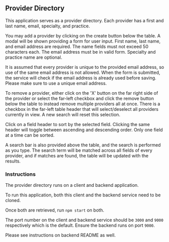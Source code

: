 ## Provider Directory

This application serves as a provider directory. Each provider has a first and last name, email, specialty, and practice.

You may add a provider by clicking on the create button below the table. A modal will be shown providing a form for user input. First name, last name, and email address are required. The name fields must not exceed 50 characters each. The email address must be in valid form. Specialty and practice name are optional.

It is assumed that every provider is unique to the provided email address, so use of the same email address is not allowed. When the form is submitted, the service will check if the email address is already used before saving. Please make sure to use a unique email address.

To remove a provider, either click on the 'X' button on the far right side of the provider or select the far-left checkbox and click the remove button below the table to instead remove multiple providers all at once. There is a checkbox in the far-left table header that will select/deselect all providers currently in view. A new search will reset this selection.

Click on a field header to sort by the selected field. Clicking the same header will toggle between ascending and descending order. Only one field at a time can be sorted.

A search bar is also provided above the table, and the search is performed as you type. The search term will be matched across all fields of every provider, and if matches are found, the table will be updated with the results.

### Instructions

The provider directory runs on a client and backend application.

To run this application, both this client and the backend service need to be cloned.

Once both are retrieved, run `npm start` on both.

The port number on the client and backend service should be `3000` and `9000` respectively which is the default. Ensure the backend runs on port `9000`.

Please see instructions on backend README as well.
